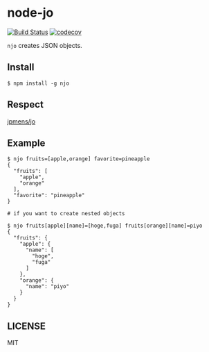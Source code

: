# node-jo

[![Build Status](https://travis-ci.org/abouthiroppy/njo.svg?branch=master)](https://travis-ci.org/abouthiroppy/njo)
[![codecov](https://codecov.io/gh/abouthiroppy/njo/branch/master/graph/badge.svg)](https://codecov.io/gh/abouthiroppy/njo)

`njo` creates JSON objects.

## Install
```
$ npm install -g njo
```

## Respect
[jpmens/jo](https://github.com/jpmens/jo)

## Example
```
$ njo fruits=[apple,orange] favorite=pineapple
{
  "fruits": [
    "apple",
    "orange"
  ],
  "favorite": "pineapple"
}

# if you want to create nested objects

$ njo fruits[apple][name]=[hoge,fuga] fruits[orange][name]=piyo
{
  "fruits": {
    "apple": {
      "name": [
        "hoge",
        "fuga"
      ]
    },
    "orange": {
      "name": "piyo"
    }
  }
}
```

## LICENSE
MIT
